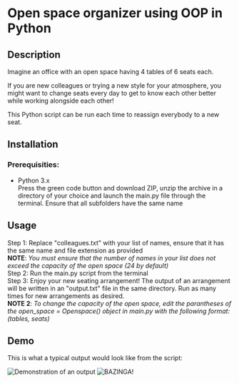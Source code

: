 # Open space organizer using OOP in Python


## Description
Imagine an office with an open space having 4 tables of 6 seats each.

If you are new colleagues or trying a new style for your atmosphere, you might want to change seats every day to get to know each other better while working alongside each other!

This Python script can be run each time to reassign everybody to a new seat.

## Installation

### Prerequisities: 
* Python 3.x\
Press the green code button and download ZIP, unzip the archive in a directory of your choice and launch the main.py file through the terminal. Ensure that all subfolders have the same name


## Usage

Step 1: Replace "colleagues.txt" with your list of names, ensure that it has the same name and file extension as provided\
**NOTE**: *You must ensure that the number of names in your list does not exceed the capacity of the open space (24 by default)*\
Step 2: Run the main.py script from the terminal\
Step 3: Enjoy your new seating arrangement! The output of an arrangement will be written in an "output.txt" file in the same directory. Run as many times for new arrangements as desired.\
**NOTE 2**: *To change the capacity of the open space, edit the parantheses of the open_space = Openspace() object in main.py with the following format: (tables, seats)*


## Demo

This is what a typical output would look like from the script:

![Demonstration of an output](https://i.ibb.co/s9Kvg5g/demo-pic.png) ![BAZINGA!](https://uploads.dailydot.com/2023/11/charlie-day-meme.jpg?q=65&auto=format&w=2270&ar=2:1&fit=crop)